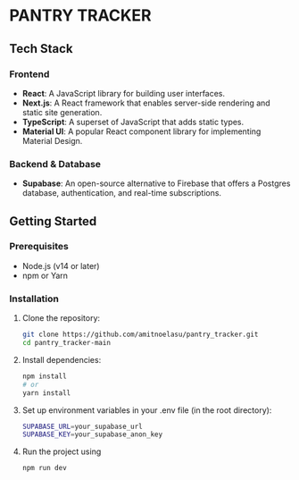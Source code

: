 # PANTRY TRACKER

## Tech Stack

### Frontend

- **React**: A JavaScript library for building user interfaces.
- **Next.js**: A React framework that enables server-side rendering and static site generation.
- **TypeScript**: A superset of JavaScript that adds static types.
- **Material UI**: A popular React component library for implementing Material Design.

### Backend & Database

- **Supabase**: An open-source alternative to Firebase that offers a Postgres database, authentication, and real-time subscriptions.

## Getting Started

### Prerequisites

- Node.js (v14 or later)
- npm or Yarn

### Installation

1. Clone the repository:

   ```bash
   git clone https://github.com/amitnoelasu/pantry_tracker.git
   cd pantry_tracker-main
2. Install dependencies:
   ```bash
   npm install
   # or
   yarn install
3. Set up environment variables in your .env file (in the root directory):
   
    ```bash
   SUPABASE_URL=your_supabase_url
   SUPABASE_KEY=your_supabase_anon_key
4. Run the project using 
    ```bash 
    npm run dev
